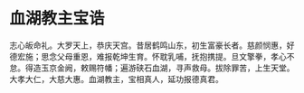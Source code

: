 # 血湖教主宝诰

志心皈命礼。大罗天上，恭庆天宫。昔居鹤鸣山东，初生富豪长者。慈颜悯惠，好德宏施；思念父母重恩，难报乾坤生育。怀耽乳哺，抚抱携提。旦文擎拳，孝心不怠。得造玉京金阙，敕赐符幡；遍游硖石血湖，寻声救母。拔除罪苦，上生天堂。大孝大仁，大慈大惠。血湖教主，宝相真人，延功报德真君。

